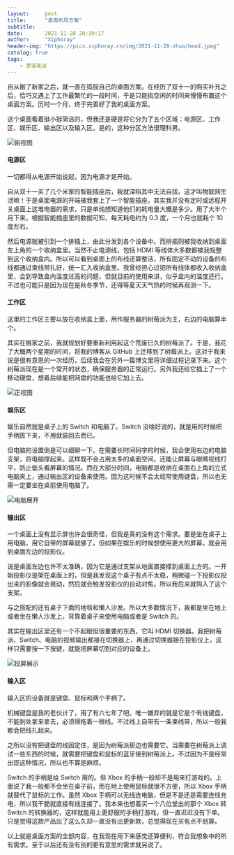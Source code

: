 ```yaml
---
layout:     post
title:      "桌面布局方案"
subtitle:   
date:       2021-11-28 20:39:17
author:     "Xiphoray"
header-img: "https://pics.xiphoray.cn/img/2021-11-28-zhuo/head.jpeg"
catalog: true
tags:     
    - 梦溪笔谈
---
```








自从搬了新家之后，就一直在捣鼓自己的桌面方案。在经历了双十一的购买补充之后，恰巧又遇上了工作最繁忙的一段时间，于是只能挑空闲的时间来慢慢布置这个桌面方案。历时一个月，终于完善好了我的桌面方案。

这个桌面看着挺小挺简洁的，但我还是硬是将它分为了五个区域：电源区、工作区、娱乐区、输出区以及输入区。是的，这种分区方法很理科男。

![俯视图](https://pics.xiphoray.cn/img/2021-11-28-zhuo/1.jpeg "俯视图")

#### 电源区

一切都得从电源开始说起，因为电源才是开始。

自从双十一买了几个米家的智能插座后，我就深陷其中无法自拔。这才叫物联网生活嘛！于是桌面电源的开端被我套上了一个智能插座。其实我并没有定时或远程开关桌面上这堆电器的需求，只是单纯想知道他们的耗电量大概是多少。用了大半个月下来，根据智能插座里的数据可知，每天耗电约为 0.3 度，一个月也就耗个 10 度左右。

然后电源就被引到一个排插上，由此分发到各个设备中。而排插则被我收纳到桌面左上角的一个收纳盒里。当然不止电源线，包括 HDMI 等线体大多数都被我规整到这个收纳盒内。所以可以看到桌面上的布线还算整洁，所有固定不动的设备的布线都通过束线带扎好，统一汇入收纳盒里。我曾经担心过把所有线体都收入收纳盒里，会到导致盒内温度过高的问题，但就目前的使用来讲，似乎盒内的温度还行。不过也可能只是因为现在是秋冬季节，还得等夏天天气热的时候再观测一下。

#### 工作区

这里的工作区主要以放在收纳盒上面，用作服务器的树莓派为主，右边的电脑算半个。

其实在搬家之前，我就规划好要重新利用起这个荒废已久的树莓派了。于是，我花了大概两个星期的时间，将我的博客从 GitHub 上迁移到了树莓派上。这对于我来说是很有意思的一次经历，后续我会在另外一篇博文里将详细过程记录下来。这个树莓派现在是一个常开的状态，确保服务器的正常运行。另外我还给它插上了一个移动硬盘，想着后续能把网盘的功能也给它加上去。

![正视图](https://pics.xiphoray.cn/img/2021-11-28-zhuo/2.jpeg "正视图")

#### 娱乐区

娱乐自然就是桌子上的 Switch 和电脑了。Switch 没啥好说的，就是用的时候把手柄拔下来，不用就装回去而已。

但电脑的设置倒是可以细聊一下。在需要长时间码字的时候，我会使用右边的电脑支架，将电脑撑起来。这样既不会占用太多的桌面空间，还能让屏幕与眼睛视线打平，防止低头看屏幕的情况。而在大部分时间，电脑都是收纳在桌面右上角的立式电脑夹上，通过输出区的设备来使用。因为这时候不会太经常使用键盘，所以也无需一定要坐在桌前使用电脑了。

![电脑展开](https://pics.xiphoray.cn/img/2021-11-28-zhuo/4.jpeg "电脑展开")

#### 输出区

一个桌面上没有显示屏也许会很奇怪，但我是真的没有这个需求。要是坐在桌子上用电脑，用它自带的屏幕就够了。但如果在娱乐的时候想使用更大的屏幕，就会用到桌面左边的投影仪。

说是桌面左边也许不太准确，因为它是通过支架从地面直接撑到桌面上方的。一开始投影仪是架在桌面上的，但是我发现这个桌子有点不太稳，稍微碰一下投影仪投出来的影像就会晃动，然后就会触发投影仪的自动对焦。所以我后来就购入了这个支架。

与之搭配的还有桌子下面的地毯和懒人沙发。所以大多数情况下，我都是坐在地上或者坐在懒人沙发上，背靠着桌子来使用电脑或者是 Switch 的。

其实在输出区里还有一个不起眼但很重要的东西，它叫 HDMI 切换器。我把树莓派、Switch、电脑的视频输出都接在切换器上，再通过切换器接在投影仪上，这样只需要按一下按键，就能把屏幕切到对应的设备上。

![投屏展示](https://pics.xiphoray.cn/img/2021-11-28-zhuo/3.jpeg "投屏展示")

#### 输入区

输入区的设备就是键盘、鼠标和两个手柄了。

机械键盘是我的老伙计了，用了有六七年了吧。唯一嫌弃的就是它是个有线键盘，不能到处拿来拿去，必须得拖着一根线。不过线上自带有一条束线带，所以一般我都会把线扎起来。

之所以没有把键盘的线固定住，是因为树莓派那边也需要它。当需要在树莓派上调试一些东西的时候，就需要把键盘和鼠标的蓝牙接到树莓派上。不过因为不是经常出现这种情况，所以也不算是麻烦。

Switch 的手柄是给 Switch 用的。但 Xbox 的手柄一般却不是用来打游戏的。上面说了我一般都不会坐在桌子前，而在地上使用鼠标就很不方便，所以 Xbox 手柄就替代了鼠标的工作。虽然 Xbox 手柄可以无线连电脑，但是不是还是需要连线充电，所以我干脆就直接有线连接了。我本来也想着买一个八位堂出的那个 Xbox 转 Switch 的转换器的，这样就能用上更舒服的手柄打游戏，但一直迟迟没有下单。只是觉得这款产品出了这么久却一直没有出更新款，总觉得现在买有点不划算。



以上就是桌面方案的全部内容，在我现在用下来感觉还算便利，符合我想象中的所有需求。至于以后还有没有别的更有意思的需求就另说了。

